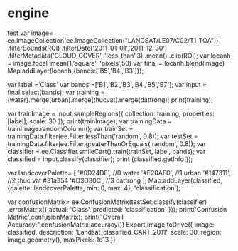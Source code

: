 # engine
test
var image= ee.ImageCollection(ee.ImageCollection("LANDSAT/LE07/C02/T1_TOA"))
.filterBounds(ROI)
.filterDate('2011-01-01','2011-12-30')
.filterMetadata('CLOUD_COVER', 'less_than',3)
.mean()
.clip(ROI);
var locanh = image.focal_mean(1,'square', 'pixels',50)
var final = locanh.blend(image)
Map.addLayer(locanh,{bands:['B5','B4','B3']});

var label ='Class'
var bands =['B1','B2','B3','B4','B5','B7'];
var input = final.select(bands);
var training =(water).merge(urban).merge(thucvat).merge(dattrong);
print(training);

var trainImage = input.sampleRegions({
collection: training,
properties: [label],
scale: 30
});
print(trainImage);
var trainingData = trainImage.randomColumn();
var trainSet = trainingData.filter(ee.Filter.lessThan('random', 0.8));
var testSet = trainingData.filter(ee.Filter.greaterThanOrEquals('random', 0.8));
var classifier = ee.Classifier.smileCart().train(trainSet, label, bands);
var classified = input.classify(classifier);
print (classified.getInfo());

var landcoverPalette= [
  '#0D24DE', //0 water
  '#E20AF0', //1 urban
  '#147311', //2 thuc vat #31a354
  '#D3D30C', //3 dattrong
  ];
  Map.addLayer(classified, {palette: landcoverPalette, min: 0, max: 4}, 'classification');
 
 var confusionMatrix= ee.ConfusionMatrix(testSet.classify(classifier)
.errorMatrix({
  actual: 'Class',
  predicted: 'classification'
}));
print('Confusion Matrix:',confusionMatrix);
print("Overall Accuracy:",confusionMatrix.accuracy())
Export.image.toDrive({
  image: classified,
  description: 'Landsat_classified_CART_2011',
  scale: 30,
  region: image.geometry(),
  maxPixels: 1e13
})
